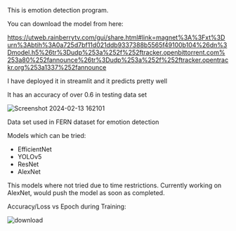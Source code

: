 This is emotion detection program. 

You can download the model from here:

https://utweb.rainberrytv.com/gui/share.html#link=magnet%3A%3Fxt%3Durn%3Abtih%3A0a725d7bf11d021ddb9337388b5565f49100b104%26dn%3Dmodel.h5%26tr%3Dudp%253a%252f%252ftracker.openbittorrent.com%253a80%252fannounce%26tr%3Dudp%253a%252f%252ftracker.opentrackr.org%253a1337%252fannounce

I have deployed it in streamlit and it predicts pretty well

It has an accuracy of over 0.6 in testing data set

![Screenshot 2024-02-13 162101](https://github.com/InnovatorIIT/GDSC/assets/151830380/b2ec0034-4ba1-4033-90fd-e048d10bea30)

Data set used in FERN dataset for emotion detection

Models which can be tried:
* EfficientNet
* YOLOv5
* ResNet
* AlexNet

This models where not tried due to time restrictions. Currently working on AlexNet, would push the model as soon as completed.

Accuracy/Loss vs Epoch during Training:

![download](https://github.com/InnovatorIIT/GDSC/assets/151830380/498cd2ab-ecda-4b12-af41-167e1d75d1e3)
